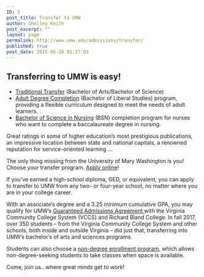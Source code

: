 ```yaml
---
ID: 5
post_title: Transfer to UMW
author: Shelley Keith
post_excerpt: ""
layout: page
permalink: http://www.umw.edu/admissions/transfer/
published: true
post_date: 2015-05-26 01:27:03
---
```

<h2>Transferring to UMW is easy!</h2>
<ul>
 	<li><a href="http://www.umw.edu/admissions/transfer/transfer-applicant-process/transfer-applicant-checklist/">Traditional Transfer</a> (Bachelor of Arts/Bachelor of Science)</li>
 	<li><a href="http://cas.umw.edu/bls/">Adult Degree Completion</a> (Bachelor of Liberal Studies) program, providing a flexible curriculum designed to meet the needs of adult learners.</li>
 	<li><a href="http://cas.umw.edu/bsn-program/">Bachelor of Science in Nursing</a> (BSN) completion program for nurses who want to complete a baccalaureate degree in nursing.</li>
</ul>
Great ratings in some of higher education’s most prestigious publications, an impressive location between state and national capitals, a renowned reputation for service-oriented learning ...

The only thing missing from the University of Mary Washington is you! Choose your transfer program. <a href="http://www.umw.edu/admissions/apply/">Apply online</a>!

If you’ve earned a high-school diploma, GED, or equivalent, you can apply to transfer to UMW from any two- or four-year school, no matter where you are in your college career.

With an associate’s degree and a 3.25 minimum cumulative GPA, you may qualify for UMW’s <a href="/admissions/transfer/guaranteed-admission-agreement/">Guaranteed Admissions Agreement </a>with the Virginia Community College System (VCCS) and Richard Bland College. In fall 2017, over 350 students – from the Virginia Community College System and other schools, both inside and outside Virginia – did just that, transferring into UMW’s bachelor’s of arts and sciences programs.

Students can also choose a <a href="http://academics.umw.edu/registrar/registration-instructions-for-nondegree-students-and-auditors/">non-degree enrollment program</a>, which allows non-degree-seeking students to take classes when space is available.

Come, join us...where great minds get to work!